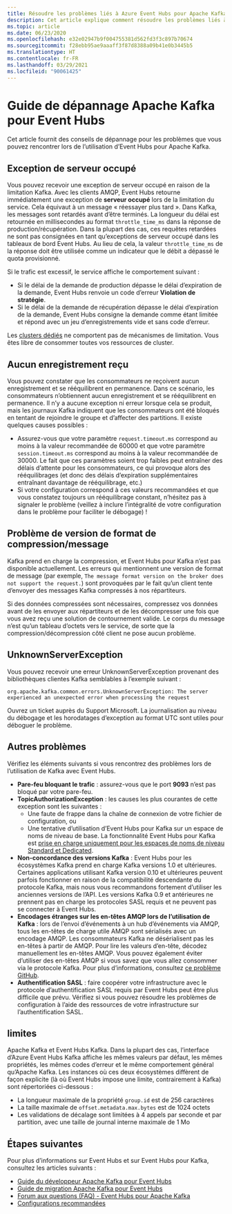 ```yaml
---
title: Résoudre les problèmes liés à Azure Event Hubs pour Apache Kafka
description: Cet article explique comment résoudre les problèmes liés à Azure Event Hubs pour Apache Kafka
ms.topic: article
ms.date: 06/23/2020
ms.openlocfilehash: e32e02947b9f004755381d562fd3f3c897b70674
ms.sourcegitcommit: f28ebb95ae9aaaff3f87d8388a09b41e0b3445b5
ms.translationtype: HT
ms.contentlocale: fr-FR
ms.lasthandoff: 03/29/2021
ms.locfileid: "90061425"
---
```

# <a name="apache-kafka-troubleshooting-guide-for-event-hubs"></a>Guide de dépannage Apache Kafka pour Event Hubs
Cet article fournit des conseils de dépannage pour les problèmes que vous pouvez rencontrer lors de l’utilisation d’Event Hubs pour Apache Kafka. 

## <a name="server-busy-exception"></a>Exception de serveur occupé
Vous pouvez recevoir une exception de serveur occupé en raison de la limitation Kafka. Avec les clients AMQP, Event Hubs retourne immédiatement une exception de **serveur occupé** lors de la limitation du service. Cela équivaut à un message « réessayer plus tard ». Dans Kafka, les messages sont retardés avant d’être terminés. La longueur du délai est retournée en millisecondes au format `throttle_time_ms` dans la réponse de production/récupération. Dans la plupart des cas, ces requêtes retardées ne sont pas consignées en tant qu’exceptions de serveur occupé dans les tableaux de bord Event Hubs. Au lieu de cela, la valeur `throttle_time_ms` de la réponse doit être utilisée comme un indicateur que le débit a dépassé le quota provisionné.

Si le trafic est excessif, le service affiche le comportement suivant :

- Si le délai de la demande de production dépasse le délai d’expiration de la demande, Event Hubs renvoie un code d’erreur **Violation de stratégie**.
- Si le délai de la demande de récupération dépasse le délai d’expiration de la demande, Event Hubs consigne la demande comme étant limitée et répond avec un jeu d’enregistrements vide et sans code d’erreur.

Les [clusters dédiés](event-hubs-dedicated-overview.md) ne comportent pas de mécanismes de limitation. Vous êtes libre de consommer toutes vos ressources de cluster.

## <a name="no-records-received"></a>Aucun enregistrement reçu
Vous pouvez constater que les consommateurs ne reçoivent aucun enregistrement et se rééquilibrent en permanence. Dans ce scénario, les consommateurs n’obtiennent aucun enregistrement et se rééquilibrent en permanence. Il n’y a aucune exception ni erreur lorsque cela se produit, mais les journaux Kafka indiquent que les consommateurs ont été bloqués en tentant de rejoindre le groupe et d’affecter des partitions. Il existe quelques causes possibles :

- Assurez-vous que votre paramètre `request.timeout.ms` correspond au moins à la valeur recommandée de 60000 et que votre paramètre `session.timeout.ms` correspond au moins à la valeur recommandée de 30000. Le fait que ces paramètres soient trop faibles peut entraîner des délais d’attente pour les consommateurs, ce qui provoque alors des rééquilibrages (et donc des délais d’expiration supplémentaires entraînant davantage de rééquilibrage, etc.) 
- Si votre configuration correspond à ces valeurs recommandées et que vous constatez toujours un rééquilibrage constant, n’hésitez pas à signaler le problème (veillez à inclure l’intégralité de votre configuration dans le problème pour faciliter le débogage) !

## <a name="compressionmessage-format-version-issue"></a>Problème de version de format de compression/message
Kafka prend en charge la compression, et Event Hubs pour Kafka n’est pas disponible actuellement. Les erreurs qui mentionnent une version de format de message (par exemple, `The message format version on the broker does not support the request.`) sont provoquées par le fait qu’un client tente d’envoyer des messages Kafka compressés à nos répartiteurs.

Si des données compressées sont nécessaires, compressez vos données avant de les envoyer aux répartiteurs et de les décompresser une fois que vous avez reçu une solution de contournement valide. Le corps du message n’est qu’un tableau d’octets vers le service, de sorte que la compression/décompression côté client ne pose aucun problème.

## <a name="unknownserverexception"></a>UnknownServerException
Vous pouvez recevoir une erreur UnknownServerException provenant des bibliothèques clientes Kafka semblables à l’exemple suivant : 

```
org.apache.kafka.common.errors.UnknownServerException: The server experienced an unexpected error when processing the request
```

Ouvrez un ticket auprès du Support Microsoft.  La journalisation au niveau du débogage et les horodatages d’exception au format UTC sont utiles pour déboguer le problème. 

## <a name="other-issues"></a>Autres problèmes
Vérifiez les éléments suivants si vous rencontrez des problèmes lors de l’utilisation de Kafka avec Event Hubs.

- **Pare-feu bloquant le trafic** : assurez-vous que le port **9093** n’est pas bloqué par votre pare-feu.
- **TopicAuthorizationException** : les causes les plus courantes de cette exception sont les suivantes :
    - Une faute de frappe dans la chaîne de connexion de votre fichier de configuration, ou
    - Une tentative d’utilisation d’Event Hubs pour Kafka sur un espace de noms de niveau de base. La fonctionnalité Event Hubs pour Kafka est [prise en charge uniquement pour les espaces de noms de niveau Standard et Dedicated](https://azure.microsoft.com/pricing/details/event-hubs/).
- **Non-concordance des versions Kafka** : Event Hubs pour les écosystèmes Kafka prend en charge Kafka versions 1.0 et ultérieures. Certaines applications utilisant Kafka version 0.10 et ultérieures peuvent parfois fonctionner en raison de la compatibilité descendante du protocole Kafka, mais nous vous recommandons fortement d’utiliser les anciennes versions de l’API. Les versions Kafka 0.9 et antérieures ne prennent pas en charge les protocoles SASL requis et ne peuvent pas se connecter à Event Hubs.
- **Encodages étranges sur les en-têtes AMQP lors de l’utilisation de Kafka** : lors de l’envoi d’événements à un hub d’événements via AMQP, tous les en-têtes de charge utile AMQP sont sérialisés avec un encodage AMQP. Les consommateurs Kafka ne désérialisent pas les en-têtes à partir de AMQP. Pour lire les valeurs d’en-tête, décodez manuellement les en-têtes AMQP. Vous pouvez également éviter d’utiliser des en-têtes AMQP si vous savez que vous allez consommer via le protocole Kafka. Pour plus d’informations, consultez [ce problème GitHub](https://github.com/Azure/azure-event-hubs-for-kafka/issues/56).
- **Authentification SASL** : faire coopérer votre infrastructure avec le protocole d’authentification SASL requis par Event Hubs peut être plus difficile que prévu. Vérifiez si vous pouvez résoudre les problèmes de configuration à l’aide des ressources de votre infrastructure sur l’authentification SASL. 

## <a name="limits"></a>limites
Apache Kafka et Event Hubs Kafka. Dans la plupart des cas, l’interface d’Azure Event Hubs Kafka affiche les mêmes valeurs par défaut, les mêmes propriétés, les mêmes codes d’erreur et le même comportement général qu’Apache Kafka. Les instances où ces deux écosystèmes diffèrent de façon explicite (là où Event Hubs impose une limite, contrairement à Kafka) sont répertoriées ci-dessous :

- La longueur maximale de la propriété `group.id` est de 256 caractères
- La taille maximale de `offset.metadata.max.bytes` est de 1024 octets
- Les validations de décalage sont limitées à 4 appels par seconde et par partition, avec une taille de journal interne maximale de 1 Mo


## <a name="next-steps"></a>Étapes suivantes
Pour plus d’informations sur Event Hubs et sur Event Hubs pour Kafka, consultez les articles suivants :  

- [Guide du développeur Apache Kafka pour Event Hubs](apache-kafka-developer-guide.md)
- [Guide de migration Apache Kafka pour Event Hubs](apache-kafka-migration-guide.md)
- [Forum aux questions (FAQ) - Event Hubs pour Apache Kafka](apache-kafka-frequently-asked-questions.md)
- [Configurations recommandées](apache-kafka-configurations.md)
